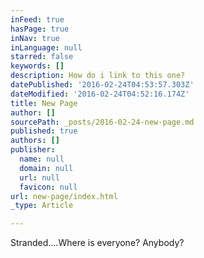 ```yaml
---
inFeed: true
hasPage: true
inNav: true
inLanguage: null
starred: false
keywords: []
description: How do i link to this one?
datePublished: '2016-02-24T04:53:57.303Z'
dateModified: '2016-02-24T04:52:16.174Z'
title: New Page
author: []
sourcePath: _posts/2016-02-24-new-page.md
published: true
authors: []
publisher:
  name: null
  domain: null
  url: null
  favicon: null
url: new-page/index.html
_type: Article

---
```

Stranded....Where is everyone? Anybody?